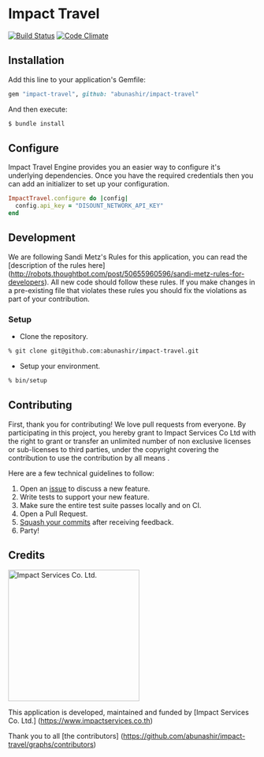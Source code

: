 # Impact Travel

[![Build
Status](https://travis-ci.org/abunashir/impact-travel.svg?branch=master)](https://travis-ci.org/abunashir/impact-travel)
[![Code
Climate](https://codeclimate.com/github/impactservices/impact-travel/badges/gpa.svg)](https://codeclimate.com/github/impactservices/impact-travel)

## Installation

Add this line to your application's Gemfile:

```ruby
gem "impact-travel", github: "abunashir/impact-travel"
```

And then execute:

```sh
$ bundle install
```

## Configure

Impact Travel Engine provides you an easier way to configure it's underlying
dependencies. Once you have the required credentials then you can add an
initializer to set up your configuration.

```ruby
ImpactTravel.configure do |config|
  config.api_key = "DISOUNT_NETWORK_API_KEY"
end
```

## Development

We are following Sandi Metz's Rules for this application, you can read the
[description of the rules here]
(http://robots.thoughtbot.com/post/50655960596/sandi-metz-rules-for-developers). All new code should follow these rules. If you make changes in a pre-existing
file that violates these rules you should fix the violations as part of
your contribution.

### Setup

- Clone the repository.

```sh
% git clone git@github.com:abunashir/impact-travel.git
```

- Setup your environment.

```sh
% bin/setup
```

## Contributing

First, thank you for contributing! We love pull requests from everyone. By
participating in this project, you hereby grant to Impact Services Co Ltd with the
right to grant or transfer an unlimited number of non exclusive licenses or
sub-licenses to third parties, under the copyright covering the contribution to
use the contribution by all means .

Here are a few technical guidelines to follow:

1. Open an [issue][issues] to discuss a new feature.
1. Write tests to support your new feature.
1. Make sure the entire test suite passes locally and on CI.
1. Open a Pull Request.
1. [Squash your commits][squash] after receiving feedback.
1. Party!

[issues]: https://github.com/abunashir/impact-travel/issues
[squash]: https://github.com/thoughtbot/guides/tree/master/protocol/git#write-a-feature

## Credits

<img src="https://www.impactservices.io/images/logo-impact-services.png" width="266" alt="Impact Services Co. Ltd.">

This application is developed, maintained and funded by [Impact Services Co.
Ltd.] (https://www.impactservices.co.th)

Thank you to all [the contributors]
(https://github.com/abunashir/impact-travel/graphs/contributors)

